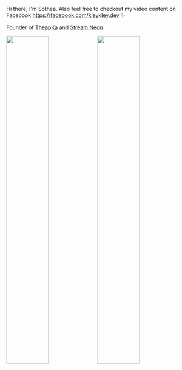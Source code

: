 Hi there, I'm Sothea. Also feel free to checkout my video content on Facebook https://facebook.com/kleykley.dev ✨

Founder of [TheapKa](https://theapka.com) and [Stream Neon](https://streamneon.com/)

<img align="left" width="47%" src="https://github-stats-local.vercel.app/api?username=beysach&show_icons=true&theme=radical&count_private=true" />
<img align="left "width="47%" src="https://github-stats-local.vercel.app/api/top-langs/?username=beysach&count_private=true&layout=compact" />
